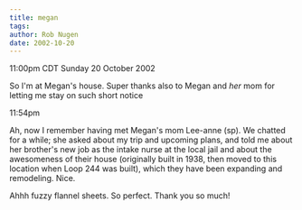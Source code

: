 ```yaml
---
title: megan
tags: 
author: Rob Nugen
date: 2002-10-20
---
```


<p class=date>11:00pm CDT Sunday 20 October 2002</p>

<p>So I'm at Megan's house.  Super thanks also to Megan and
<em>her</em> mom for letting me stay on such short notice</p>

<p class=date>11:54pm</p>

<p>Ah, now I remember having met Megan's mom Lee-anne (sp).  We
chatted for a while; she asked about my trip and upcoming plans, and
told me about her brother's new job as the intake nurse at the local
jail and about the awesomeness of their house (originally built in
1938, then moved to this location when Loop 244 was built), which they
have been expanding and remodeling.  Nice.</p>

<p>Ahhh fuzzy flannel sheets.  So perfect.  Thank you so much!</p>
